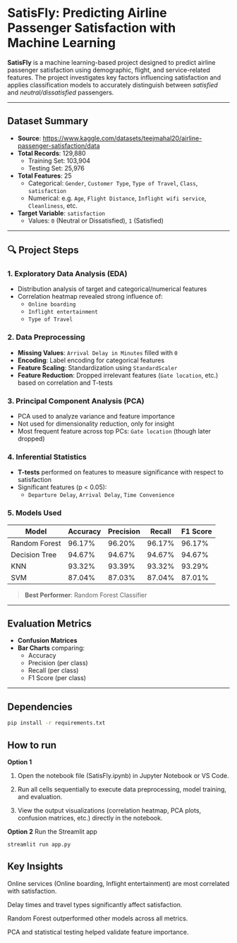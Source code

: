 # SatisFly: Predicting Airline Passenger Satisfaction with Machine Learning

**SatisFly** is a machine learning-based project designed to predict airline passenger satisfaction using demographic, flight, and service-related features. The project investigates key factors influencing satisfaction and applies classification models to accurately distinguish between _satisfied_ and _neutral/dissatisfied_ passengers.

---

## Dataset Summary

- **Source**: https://www.kaggle.com/datasets/teejmahal20/airline-passenger-satisfaction/data
- **Total Records**: 129,880
  - Training Set: 103,904
  - Testing Set: 25,976
- **Total Features**: 25
  - Categorical: `Gender`, `Customer Type`, `Type of Travel`, `Class`, `satisfaction`
  - Numerical: e.g. `Age`, `Flight Distance`, `Inflight wifi service`, `Cleanliness`, etc.
- **Target Variable**: `satisfaction`
  - Values: `0` (Neutral or Dissatisfied), `1` (Satisfied)

---

## 🔍 Project Steps

### 1. Exploratory Data Analysis (EDA)

- Distribution analysis of target and categorical/numerical features
- Correlation heatmap revealed strong influence of:
  - `Online boarding`
  - `Inflight entertainment`
  - `Type of Travel`

### 2. Data Preprocessing

- **Missing Values**: `Arrival Delay in Minutes` filled with `0`
- **Encoding**: Label encoding for categorical features
- **Feature Scaling**: Standardization using `StandardScaler`
- **Feature Reduction**: Dropped irrelevant features (`Gate location`, etc.) based on correlation and T-tests

### 3. Principal Component Analysis (PCA)

- PCA used to analyze variance and feature importance
- Not used for dimensionality reduction, only for insight
- Most frequent feature across top PCs: `Gate location` (though later dropped)

### 4. Inferential Statistics

- **T-tests** performed on features to measure significance with respect to satisfaction
- Significant features (p < 0.05):
  - `Departure Delay`, `Arrival Delay`, `Time Convenience`

### 5. Models Used

| Model         | Accuracy | Precision | Recall | F1 Score |
| ------------- | -------- | --------- | ------ | -------- |
| Random Forest | 96.17%   | 96.20%    | 96.17% | 96.17%   |
| Decision Tree | 94.67%   | 94.67%    | 94.67% | 94.67%   |
| KNN           | 93.32%   | 93.39%    | 93.32% | 93.29%   |
| SVM           | 87.04%   | 87.03%    | 87.04% | 87.01%   |

> **Best Performer**: Random Forest Classifier

---

## Evaluation Metrics

- **Confusion Matrices**
- **Bar Charts** comparing:
  - Accuracy
  - Precision (per class)
  - Recall (per class)
  - F1 Score (per class)

---

## Dependencies

```bash
pip install -r requirements.txt
```
## How to run
**Option 1**
1. Open the notebook file (SatisFly.ipynb) in Jupyter Notebook or VS Code.

2. Run all cells sequentially to execute data preprocessing, model training, and evaluation.

3. View the output visualizations (correlation heatmap, PCA plots, confusion matrices, etc.) directly in the notebook.

**Option 2**
Run the Streamlit app

```bash
streamlit run app.py
```
## Key Insights

Online services (Online boarding, Inflight entertainment) are most correlated with satisfaction.

Delay times and travel types significantly affect satisfaction.

Random Forest outperformed other models across all metrics.

PCA and statistical testing helped validate feature importance.
